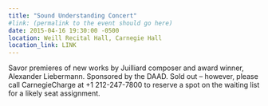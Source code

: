 ```yaml
---
title: "Sound Understanding Concert"
#link: (permalink to the event should go here)
date: 2015-04-16 19:30:00 -0500
location: Weill Recital Hall, Carnegie Hall
location_link: LINK
---
```


Savor premieres of new works by Juilliard composer and award winner, Alexander Liebermann. Sponsored by the DAAD. Sold out – however, please call CarnegieCharge at +1 212-247-7800 to reserve a spot on the waiting list for a likely seat assignment.
